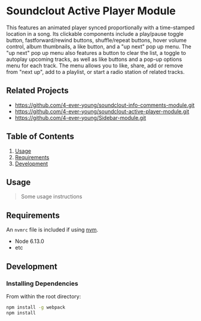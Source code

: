 # Soundclout Active Player Module

This features an animated player synced proportionally with a time-stamped location in a song. Its clickable components include a play/pause toggle button, fastforward/rewind buttons, shuffle/repeat buttons, hover volume control, album thumbnails, a like button, and a "up next" pop up menu.  The "up next" pop up menu also features a button to clear the list, a toggle to autoplay upcoming tracks, as well as like buttons and a pop-up options menu for each track.  The menu allows you to like, share, add or remove from "next up", add to a playlist, or start a radio station of related tracks.

## Related Projects

  - https://github.com/4-ever-young/soundclout-info-comments-module.git
  - https://github.com/4-ever-young/soundclout-active-player-module.git
  - https://github.com/4-ever-young/Sidebar-module.git

## Table of Contents

1. [Usage](#Usage)
1. [Requirements](#requirements)
1. [Development](#development)

## Usage

> Some usage instructions

## Requirements

An `nvmrc` file is included if using [nvm](https://github.com/creationix/nvm).

- Node 6.13.0
- etc

## Development

### Installing Dependencies

From within the root directory:

```sh
npm install -g webpack
npm install
```


